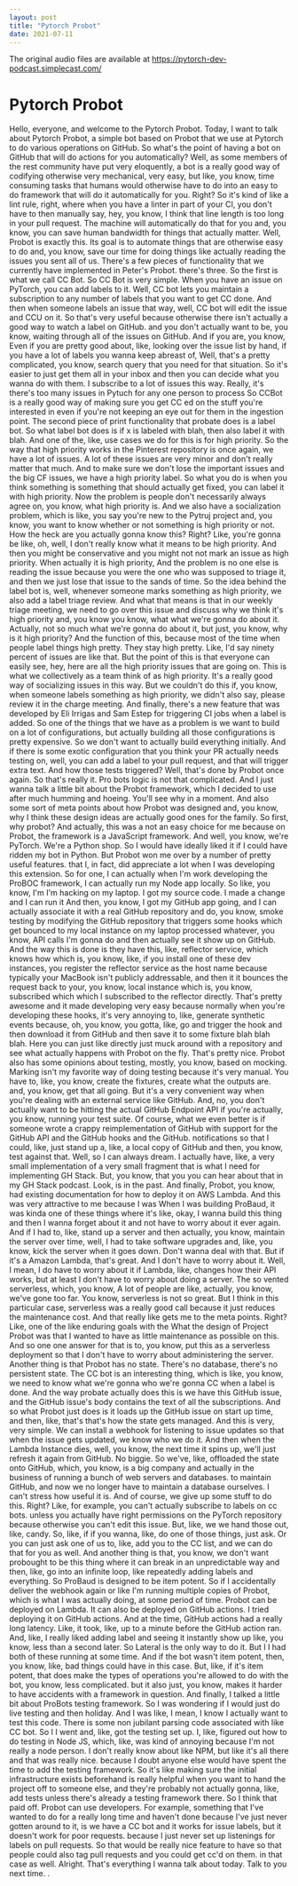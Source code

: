 ```yaml
---
layout: post
title: "Pytorch Probot"
date: 2021-07-11
---
```

The original audio files are available at https://pytorch-dev-podcast.simplecast.com/

# Pytorch Probot

Hello, everyone, and welcome to the Pytorch Probot.
Today, I want to talk about Pytorch Probot, a simple bot based on Probot that we use at Pytorch to do various operations on GitHub.
So what's the point of having a bot on GitHub that will do actions for you automatically? Well, as some members of the rest community have put very eloquently, a bot is a really good way of codifying otherwise very mechanical, very easy, but like, you know, time consuming tasks that humans would otherwise have to do into an easy to do framework that will do it automatically for you.
Right? So it's kind of like a lint rule, right, where when you have a linter in part of your CI, you don't have to then manually say, hey, you know, I think that line length is too long in your pull request.
The machine will automatically do that for you and, you know, you can save human bandwidth for things that actually matter.
Well, Probot is exactly this.
Its goal is to automate things that are otherwise easy to do and, you know, save our time for doing things like actually reading the issues you sent all of us.
There's a few pieces of functionality that we currently have implemented in Peter's Probot.
there's three.
So the first is what we call CC Bot.
So CC Bot is very simple.
When you have an issue on PyTorch, you can add labels to it.
Well, CC bot lets you maintain a subscription to any number of labels that you want to get CC done.
And then when someone labels an issue that way, well, CC bot will edit the issue and CCU on it.
So that's very useful because otherwise there isn't actually a good way to watch a label on GitHub.
and you don't actually want to be, you know, waiting through all of the issues on GitHub.
And if you are, you know, Even if you are pretty good about, like, looking over the issue list by hand, if you have a lot of labels you wanna keep abreast of, Well, that's a pretty complicated, you know, search query that you need for that situation.
So it's easier to just get them all in your inbox and then you can decide what you wanna do with them.
I subscribe to a lot of issues this way.
Really, it's there's too many issues in Pytuch for any one person to process So CCBot is a really good way of making sure you get CC ed on the stuff you're interested in even if you're not keeping an eye out for them in the ingestion point.
The second piece of print functionality that probate does is a label bot.
So what label bot does is if x is labeled with blah, then also label it with blah.
And one of the, like, use cases we do for this is for high priority.
So the way that high priority works in the Pinterest repository is once again, we have a lot of issues.
A lot of these issues are very minor and don't really matter that much.
And to make sure we don't lose the important issues and the big CF issues, we have a high priority label.
So what you do is when you think something is something that should actually get fixed, you can label it with high priority.
Now the problem is people don't necessarily always agree on, you know, what high priority is.
And we also have a socialization problem, which is like, you say you're new to the Pytruj project and, you know, you want to know whether or not something is high priority or not.
How the heck are you actually gonna know this? Right? Like, you're gonna be like, oh, well, I don't really know what it means to be high priority.
And then you might be conservative and you might not not mark an issue as high priority.
When actually it is high priority, And the problem is no one else is reading the issue because you were the one who was supposed to triage it, and then we just lose that issue to the sands of time.
So the idea behind the label bot is, well, whenever someone marks something as high priority, we also add a label triage review.
And what that means is that in our weekly triage meeting, we need to go over this issue and discuss why we think it's high priority and, you know you know, what what we're gonna do about it.
Actually, not so much what we're gonna do about it, but just, you know, why is it high priority? And the function of this, because most of the time when people label things high pretty.
They stay high pretty.
Like, I'd say ninety percent of issues are like that.
But the point of this is that everyone can easily see, hey, here are all the high priority issues that are going on.
This is what we collectively as a team think of as high priority.
It's a really good way of socializing issues in this way.
But we couldn't do this if, you know, when someone labels something as high priority, we didn't also say, please review it in the charge meeting.
And finally, there's a new feature that was developed by Eli Irrigas and Sam Estep for triggering CI jobs when a label is added.
So one of the things that we have as a problem is we want to build on a lot of configurations, but actually building all those configurations is pretty expensive.
So we don't want to actually build everything initially.
And if there is some exotic configuration that you think your PR actually needs testing on, well, you can add a label to your pull request, and that will trigger extra text.
And how those tests triggered? Well, that's done by Probot once again.
So that's really it.
Pro bots logic is not that complicated.
And I just wanna talk a little bit about the Probot framework, which I decided to use after much humming and hoeing.
You'll see why in a moment.
And also some sort of meta points about how Probot was designed and, you know, why I think these design ideas are actually good ones for the family.
So first, why probot? And actually, this was a not an easy choice for me because on Probot, the framework is a JavaScript framework.
And well, you know, we're PyTorch.
We're a Python shop.
So I would have ideally liked it if I could have ridden my bot in Python.
But Probot won me over by a number of pretty useful features.
that I, in fact, did appreciate a lot when I was developing this extension.
So for one, I can actually when I'm work developing the ProBOC framework, I can actually run my Node app locally.
So like, you know, I'm I'm hacking on my laptop.
I got my source code.
I made a change and I can run it And then, you know, I got my GitHub app going, and I can actually associate it with a real GitHub repository and do, you know, smoke testing by modifying the GitHub repository that triggers some hooks which get bounced to my local instance on my laptop processed whatever, you know, API calls I'm gonna do and then actually see it show up on GitHub.
And the way this is done is they have this, like, reflector service, which knows how which is, you know, like, if you install one of these dev instances, you register the reflector service as the host name because typically your MacBook isn't publicly addressable, and then it it bounces the request back to your, you know, local instance which is, you know, subscribed which which I subscribed to the reflector directly.
That's pretty awesome and it made developing very easy because normally when you're developing these hooks, it's very annoying to, like, generate synthetic events because, oh, you know, you gotta, like, go and trigger the hook and then download it from GitHub and then save it to some fixture blah blah blah.
Here you can just like directly just muck around with a repository and see what actually happens with Probot on the fly.
That's pretty nice.
Probot also has some opinions about testing, mostly, you know, based on mocking.
Marking isn't my favorite way of doing testing because it's very manual.
You have to, like, you know, create the fixtures, create what the outputs are.
and, you know, get that all going.
But it's a very convenient way when you're dealing with an external service like GitHub.
And, no, you don't actually want to be hitting the actual GitHub Endpoint API if you're actually, you know, running your test suite.
Of course, what we even better is if someone wrote a crappy reimplementation of GitHub with support for the GitHub API and the GitHub hooks and the GitHub.
notifications so that I could, like, just stand up a, like, a local copy of GitHub and then, you know, test against that.
Well, so I can always dream.
I actually have, like, a very small implementation of a very small fragment that is what I need for implementing GH Stack.
But, you know, that you you can hear about that in my GH Stack podcast.
Look, is in the past.
And finally, Probot, you know, had existing documentation for how to deploy it on AWS Lambda.
And this was very attractive to me because I was When I was building ProBaud, it was kinda one of these things where it's like, okay, I wanna build this thing and then I wanna forget about it and not have to worry about it ever again.
And if I had to, like, stand up a server and then actually, you know, maintain the server over time, well, I had to take software upgrades and, like, you know, kick the server when it goes down.
Don't wanna deal with that.
But if it's a Amazon Lambda, that's great.
And I don't have to worry about it.
Well, I mean, I do have to worry about it if Lambda, like, changes how their API works, but at least I don't have to worry about doing a server.
The so vented serverless, which, you know, A lot of people are like, actually, you know, we've gone too far.
You know, serverless is not so great.
But I think in this particular case, serverless was a really good call because it just reduces the maintenance cost.
And that really like gets me to the meta points.
Right? Like, one of the like enduring goals with the What the design of Project Probot was that I wanted to have as little maintenance as possible on this.
And so one one answer for that is to, you know, put this as a serverless deployment so that I don't have to worry about administering the server.
Another thing is that Probot has no state.
There's no database, there's no persistent state.
The CC bot is an interesting thing, which is like, you know, we need to know what we're gonna who we're gonna CC when a label is done.
And the way probate actually does this is we have this GitHub issue, and the GitHub issue's body contains the text of all the subscriptions.
And so what Probot just does is it loads up the GitHub issue on start up time, and then, like, that's that's how the state gets managed.
And this is very, very simple.
We can install a webhook for listening to issue updates so that when the issue gets updated, we know who we do it.
And then when the Lambda Instance dies, well, you know, the next time it spins up, we'll just refresh it again from GitHub.
No biggie.
So we've, like, offloaded the state onto GitHub, which, you know, is a big company and actually in the business of running a bunch of web servers and databases.
to maintain GitHub, and now we no longer have to maintain a database ourselves.
I can't stress how useful it is.
And of course, we give up some stuff to do this.
Right? Like, for example, you can't actually subscribe to labels on cc bots.
unless you actually have right permissions on the PyTorch repository because otherwise you can't edit this issue.
But, like, we we hand those out, like, candy.
So, like, if if you wanna, like, do one of those things, just ask.
Or you can just ask one of us to, like, add you to the CC list, and we can do that for you as well.
And another thing is that, you know, we don't want probought to be this thing where it can break in an unpredictable way and then, like, go into an infinite loop, like repeatedly adding labels and everything.
So ProBaud is designed to be item potent.
So if I accidentally deliver the webhook again or like I'm running multiple copies of Probot, which is what I was actually doing, at some period of time.
Probot can be deployed on Lambda.
It can also be deployed on GitHub actions.
I tried deploying it on GitHub actions.
And at the time, GitHub actions had a really long latency.
Like, it took, like, up to a minute before the GitHub action ran.
And, like, I really liked adding label and seeing it instantly show up like, you know, less than a second later.
So Lateral is the only way to do it.
But I I had both of these running at some time.
And if the bot wasn't item potent, then, you know, like, bad things could have in this case.
But, like, if it's item potent, that does make the types of operations you're allowed to do with the bot, you know, less complicated.
but it also just, you know, makes it harder to have accidents with a framework in question.
And finally, I talked a little bit about ProBots testing framework.
So I was wondering if I would just do live testing and then holiday.
And I was like, I mean, I know I actually want to test this code.
There is some non jubilant parsing code associated with like CC bot.
So I I went and, like, got the testing set up.
I, like, figured out how to do testing in Node JS, which, like, was kind of annoying because I'm not really a node person.
I don't really know about like NPM, but like it's all there and that was really nice.
because I doubt anyone else would have spent the time to add the testing framework.
So it's like making sure the initial infrastructure exists beforehand is really helpful when you want to hand the project off to someone else, and they're probably not actually gonna, like, add tests unless there's already a testing framework there.
So I think that paid off.
Probot can use developers.
For example, something that I've wanted to do for a really long time and haven't done because I've just never gotten around to it, is we have a CC bot and it works for issue labels, but it doesn't work for poor requests.
because I just never set up listenings for labels on pull requests.
So that would be really nice feature to have so that people could also tag pull requests and you could get cc'd on them.
in that case as well.
Alright.
That's everything I wanna talk about today.
Talk to you next time.
.

